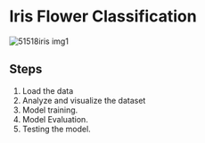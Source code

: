 # Iris Flower Classification

![51518iris img1](https://github.com/KavyaEkanayake/Iris-Flower-Classification/assets/87637797/59d7bf29-a050-4b7e-a26e-2e31a68bb869)

## Steps
1. Load the data
2. Analyze and visualize the dataset
3. Model training.
4. Model Evaluation.
5. Testing the model.
